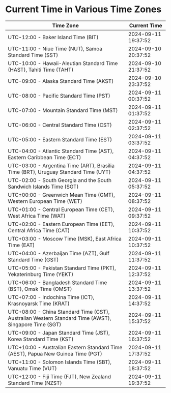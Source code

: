 # Current Time in Various Time Zones

| Time Zone | Current Time |
|-----------|--------------|
| UTC-12:00 - Baker Island Time (BIT) | 2024-09-11 19:37:52 |
| UTC-11:00 - Niue Time (NUT), Samoa Standard Time (SST) | 2024-09-10 20:37:52 |
| UTC-10:00 - Hawaii-Aleutian Standard Time (HAST), Tahiti Time (TAHT) | 2024-09-10 21:37:52 |
| UTC-09:00 - Alaska Standard Time (AKST) | 2024-09-10 23:37:52 |
| UTC-08:00 - Pacific Standard Time (PST) | 2024-09-11 00:37:52 |
| UTC-07:00 - Mountain Standard Time (MST) | 2024-09-11 01:37:52 |
| UTC-06:00 - Central Standard Time (CST) | 2024-09-11 02:37:52 |
| UTC-05:00 - Eastern Standard Time (EST) | 2024-09-11 03:37:52 |
| UTC-04:00 - Atlantic Standard Time (AST), Eastern Caribbean Time (ECT) | 2024-09-11 04:37:52 |
| UTC-03:00 - Argentina Time (ART), Brasília Time (BRT), Uruguay Standard Time (UYT) | 2024-09-11 04:37:52 |
| UTC-02:00 - South Georgia and the South Sandwich Islands Time (SGT) | 2024-09-11 05:37:52 |
| UTC±00:00 - Greenwich Mean Time (GMT), Western European Time (WET) | 2024-09-11 08:37:52 |
| UTC+01:00 - Central European Time (CET), West Africa Time (WAT) | 2024-09-11 09:37:52 |
| UTC+02:00 - Eastern European Time (EET), Central Africa Time (CAT) | 2024-09-11 10:37:52 |
| UTC+03:00 - Moscow Time (MSK), East Africa Time (EAT) | 2024-09-11 10:37:52 |
| UTC+04:00 - Azerbaijan Time (AZT), Gulf Standard Time (GST) | 2024-09-11 11:37:52 |
| UTC+05:00 - Pakistan Standard Time (PKT), Yekaterinburg Time (YEKT) | 2024-09-11 12:37:52 |
| UTC+06:00 - Bangladesh Standard Time (BST), Omsk Time (OMST) | 2024-09-11 13:37:52 |
| UTC+07:00 - Indochina Time (ICT), Krasnoyarsk Time (KRAT) | 2024-09-11 14:37:52 |
| UTC+08:00 - China Standard Time (CST), Australian Western Standard Time (AWST), Singapore Time (SGT) | 2024-09-11 15:37:52 |
| UTC+09:00 - Japan Standard Time (JST), Korea Standard Time (KST) | 2024-09-11 16:37:52 |
| UTC+10:00 - Australian Eastern Standard Time (AEST), Papua New Guinea Time (PGT) | 2024-09-11 17:37:52 |
| UTC+11:00 - Solomon Islands Time (SBT), Vanuatu Time (VUT) | 2024-09-11 18:37:52 |
| UTC+12:00 - Fiji Time (FJT), New Zealand Standard Time (NZST) | 2024-09-11 19:37:52 |
